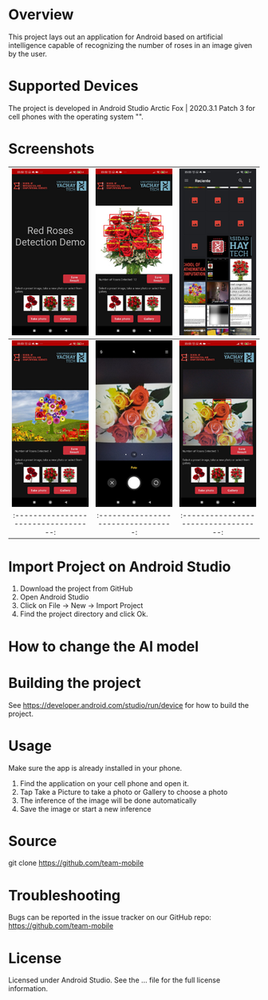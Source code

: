 # Overview
This project lays out an application for Android based on artificial intelligence capable of recognizing the number of roses in an image given by the user.
# Supported Devices
The project is developed in Android Studio Arctic Fox | 2020.3.1 Patch 3 for cell phones with the operating system "".
# Screenshots
|![Alt text](/assets/app%20(5).jpeg)|![Alt text](/assets/app%20(4).jpeg)|![Alt text](/assets/app%20(1).jpeg)|
:----------------------------------:|:---------------------------------:|:----------------------------------:
|![Alt text](/assets/app%20(6).jpeg)|![Alt text](/assets/app%20(3).jpeg)|![Alt text](/assets/app%20(2).jpeg)|
:----------------------------------:|:---------------------------------:|:----------------------------------:
# Import Project on Android Studio
1. Download the project from GitHub
2. Open Android Studio
3. Click on File -> New -> Import Project
4. Find the project directory and click Ok.
# **How to change the AI model**
# Building the project
See https://developer.android.com/studio/run/device  for how to build the project.
# Usage
Make sure the app is already installed in your phone.
1. Find the application on your cell phone and open it.
2. Tap Take a Picture to take a photo or Gallery to choose a photo
3. The inference of the image will be done automatically
4. Save the image or start a new inference
# Source
git clone https://github.com/team-mobile
# Troubleshooting
Bugs can be reported in the issue tracker on our GitHub repo: https://github.com/team-mobile
# License
Licensed under Android Studio. See the … file for the full license information.
